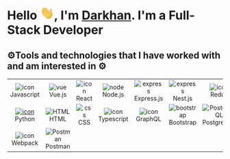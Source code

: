 # Hello <img src="https://raw.githubusercontent.com/ABSphreak/ABSphreak/master/gifs/Hi.gif" width="33px">, I'm <a href="https://www.linkedin.com/in/darkhan-zharylkagan-166129251/">Darkhan</a>. I'm a Full-Stack Developer
## ⚙️Tools and technologies that I have worked with and am interested in ⚙️ 
<table>
  <tr>
    <td align="center" width="96">
        <img src="https://techstack-generator.vercel.app/js-icon.svg" alt="icon" width="65" height="65" />
      <br>Javascript
    </td>
    <td align="center"  width="96">
        <img src="https://skillicons.dev/icons?i=vue" width="65" height="65" alt="vue" />
      <br>Vue.js
    </td>    
    <td align="center" width="96">
        <img src="https://techstack-generator.vercel.app/react-icon.svg" alt="icon" width="65" height="65" />
      <br>React
    </td> 
     <td align="center"  width="96">
        <img src="https://skillicons.dev/icons?i=nodejs" width="65" height="65" alt="node" />
      <br>Node.js
    </td>
    <td align="center"  width="96">
        <img src="https://skillicons.dev/icons?i=expressjs" width="65" height="65" alt="express" />
      <br>Express.js
    </td>
    <td align="center"  width="96">
        <img src="https://skillicons.dev/icons?i=nestjs" width="65" height="65" alt="express" />
      <br>Nest.js
    </td>
    <td align="center" width="96">
        <img src="https://techstack-generator.vercel.app/redux-icon.svg" alt="icon" width="65" height="65" />
      <br>Redux
    </td>
    <td align="center" width="96">
        <img src="https://techstack-generator.vercel.app/restapi-icon.svg" alt="icon" width="65" height="65" />
      <br>Rest
    </td>
    <td align="center" width="96">
        <img src="https://techstack-generator.vercel.app/github-icon.svg" alt="icon" width="65" height="65" />
      <br>GitHub
    </td>   
  </tr>
  <tr>
    <td align="center" width="96">
      <a href="#macropower-tech">
        <img src="https://techstack-generator.vercel.app/python-icon.svg" alt="icon" width="65" height="65" />
      </a>
      <br>Python
    </td>
    <td align="center"  width="96">
        <img src="https://skillicons.dev/icons?i=html" width="65" height="65" alt="HTML" />
      <br>HTML
    </td>
    <td align="center" width="96">
        <img src="https://skillicons.dev/icons?i=css" width="65" height="65" alt="css" />
      <br>CSS
    </td>
    <td align="center" width="96">
        <img src="https://techstack-generator.vercel.app/ts-icon.svg" alt="icon" width="65" height="65" />
      <br>Typescript
    </td>
    <td align="center" width="96">
        <img src="https://techstack-generator.vercel.app/graphql-icon.svg" alt="icon" width="65" height="65" />
      <br>GraphQL
    </td>
    <td align="center"  width="96">
        <img src="https://skillicons.dev/icons?i=bootstrap" width="65" height="65" alt="bootstrap" />
      <br>Bootstrap
    </td>
    <td align="center" width="96">
        <img src="https://skillicons.dev/icons?i=postgres" width="65" height="65" alt="PostgreSQL" />
      <br>PostgreSQL
    </td>
    <td align="center"  width="96">
        <img src="https://skillicons.dev/icons?i=mongo" width="65" height="65" alt="mongo" />
      <br>Mongo
    </td>
    <td align="center" width="96">
        <img src="https://techstack-generator.vercel.app/mysql-icon.svg" alt="icon" width="65" height="65" />
      <br>MySQL
    </td>
  </tr>
 <tr>
   <td align="center" width="96">
        <img src="https://techstack-generator.vercel.app/webpack-icon.svg" alt="icon" width="65" height="65" />
      <br>Webpack
    </td>
    <td align="center" width="96">
        <img src="https://user-images.githubusercontent.com/25181517/192109061-e138ca71-337c-4019-8d42-4792fdaa7128.png" width="65" height="65" alt="Postman" />
      <br>Postman
    </td>
 </tr>
</table>
